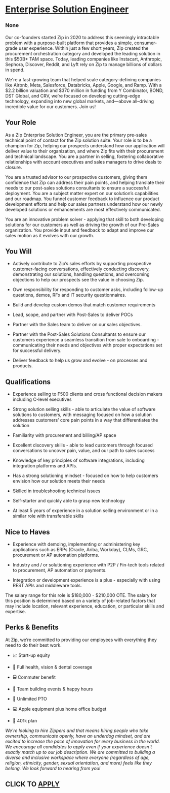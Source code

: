 # [Enterprise Solution Engineer](https://www.remotewlb.com/apply/enterprise-solution-engineer-129707)  
### None  
####  

Our co-founders started Zip in 2020 to address this seemingly intractable problem with a purpose-built platform that provides a simple, consumer-grade user experience. Within just a few short years, Zip created the procurement orchestration category and developed the leading solution in this $50B+ TAM space. Today, leading companies like Instacart, Anthropic, Sephora, Discover, Reddit, and Lyft rely on Zip to manage billions of dollars in spend.

We're a fast-growing team that helped scale category-defining companies like Airbnb, Meta, Salesforce, Databricks, Apple, Google, and Ramp. With a $2.2 billion valuation and $370 million in funding from Y Combinator, BOND, DST Global, and CRV, we’re focused on developing cutting-edge technology, expanding into new global markets, and—above all–driving incredible value for our customers. Join us!

##  **Your Role**

As a Zip Enterprise Solution Engineer, you are the primary pre-sales technical point of contact for the Zip solution suite. Your role is to be a champion for Zip, helping our prospects understand how our application will deliver value to their organization, and where Zip fits with their procurement and technical landscape. You are a partner in selling, fostering collaborative relationships with account executives and sales managers to drive deals to closure.

You are a trusted advisor to our prospective customers, giving them confidence that Zip can address their pain points, and helping translate their needs to our post-sales solutions consultants to ensure a successful deployment. You are a subject matter expert on our solution’s capabilities and our roadmap. You funnel customer feedback to influence our product development efforts and help our sales partners understand how our newly developed solutions or enhancements are most effectively communicated.

You are an innovative problem solver - applying that skill to both developing solutions for our customers as well as driving the growth of our Pre-Sales organization. You provide input and feedback to adapt and improve our sales motion as it evolves with our growth.

##  **You Will**

  * Actively contribute to Zip’s sales efforts by supporting prospective customer-facing conversations, effectively conducting discovery, demonstrating our solutions, handling questions, and overcoming objections to help our prospects see the value in choosing Zip.

  * Own responsibility for responding to customer asks, including follow-up questions, demos, RFx and IT security questionnaires.

  * Build and develop custom demos that match customer requirements

  * Lead, scope, and partner with Post-Sales to deliver POCs

  * Partner with the Sales team to deliver on our sales objectives.

  * Partner with the Post-Sales Solutions Consultants to ensure our customers experience a seamless transition from sale to onboarding - communicating their needs and objectives with proper expectations set for successful delivery.

  * Deliver feedback to help us grow and evolve - on processes and products.

##  **Qualifications**

  * Experience selling to F500 clients and cross functional decision makers including C-level executives

  * Strong solution selling skills - able to articulate the value of software solutions to customers, with messaging focused on how a solution addresses customers’ core pain points in a way that differentiates the solution

  * Familiarity with procurement and billing/AP space

  * Excellent discovery skills - able to lead customers through focused conversations to uncover pain, value, and our path to sales success

  * Knowledge of key principles of software integrations, including integration platforms and APIs.

  * Has a strong solutioning mindset - focused on how to help customers envision how our solution meets their needs

  * Skilled in troubleshooting technical issues

  * Self-starter and quickly able to grasp new technology

  * At least 5 years of experience in a solution selling environment or in a similar role with transferable skills

##  **Nice to Haves**

  * Experience with demoing, implementing or administering key applications such as ERPs (Oracle, Ariba, Workday), CLMs, GRC, procurement or AP automation platforms.

  * Industry and / or solutioning experience with P2P / Fin-tech tools related to procurement, AP automation or payments.

  * Integration or development experience is a plus - especially with using REST APIs and middleware tools.

The salary range for this role is $180,000 - $210,000 OTE. The salary for this position is determined based on a variety of job-related factors that may include location, relevant experience, education, or particular skills and expertise.

##  **Perks & Benefits**

At Zip, we’re committed to providing our employees with everything they need to do their best work.

  * 📈 Start-up equity

  * 🦷 Full health, vision & dental coverage

  * 🚍 Commuter benefit

  * 🚠 Team building events & happy hours

  * 🌴 Unlimited PTO

  * 💻 Apple equipment plus home office budget

  * 💸 401k plan

 _We're looking to hire Zippers and that means hiring people who take ownership, communicate openly, have an underdog mindset, and are excited to increase the pace of innovation for every business in the world. We encourage all candidates to apply even if your experience doesn't exactly match up to our job description. We are committed to building a diverse and inclusive workspace where everyone (regardless of age, religion, ethnicity, gender, sexual orientation, and more) feels like they belong. We look forward to hearing from you!_

  
## CLICK TO [APPLY](https://www.remotewlb.com/apply/enterprise-solution-engineer-129707)

